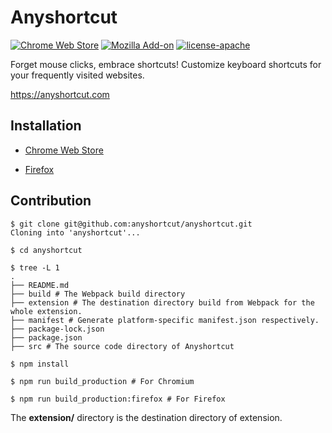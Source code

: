 # Anyshortcut

[![Chrome Web Store](https://img.shields.io/chrome-web-store/v/ginilcdjefkbpeelgekodpmmabppcfao.svg)](https://chrome.google.com/webstore/detail/anyshortcut/ginilcdjefkbpeelgekodpmmabppcfao)
[![Mozilla Add-on](https://img.shields.io/amo/v/anyshortcut-firefox?color=%2320123A)](https://addons.mozilla.org/en-US/firefox/addon/anyshortcut-firefox/)
[![license-apache](https://img.shields.io/badge/license-Apache-yellow.svg)](https://github.com/anyshortcut/anyshortcut/blob/master/LICENSE)

Forget mouse clicks, embrace shortcuts! Customize keyboard shortcuts for your frequently visited websites.

https://anyshortcut.com

## Installation

- [Chrome Web Store](https://chrome.google.com/webstore/detail/anyshortcut/ginilcdjefkbpeelgekodpmmabppcfao)

- [Firefox](https://addons.mozilla.org/en-US/firefox/addon/anyshortcut-firefox/)

## Contribution

```shell
$ git clone git@github.com:anyshortcut/anyshortcut.git
Cloning into 'anyshortcut'...

$ cd anyshortcut

$ tree -L 1  
.
├── README.md
├── build # The Webpack build directory
├── extension # The destination directory build from Webpack for the whole extension.
├── manifest # Generate platform-specific manifest.json respectively.
├── package-lock.json
├── package.json
├── src # The source code directory of Anyshortcut

$ npm install

$ npm run build_production # For Chromium

$ npm run build_production:firefox # For Firefox
```

The **extension/** directory is the destination directory of extension.
